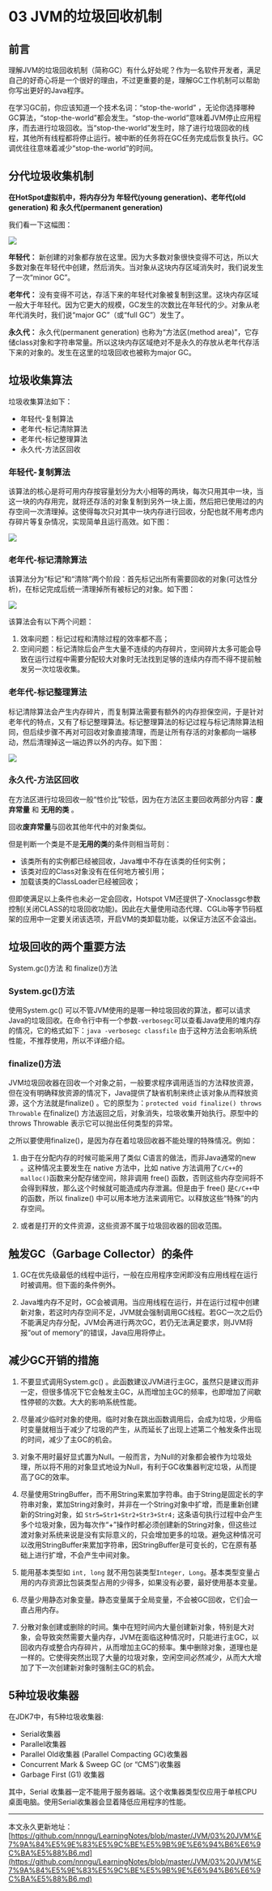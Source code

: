 # 03 JVM的垃圾回收机制

## 前言

理解JVM的垃圾回收机制（简称GC）有什么好处呢？作为一名软件开发者，满足自己的好奇心将是一个很好的理由，不过更重要的是，理解GC工作机制可以帮助你写出更好的Java程序。

在学习GC前，你应该知道一个技术名词：“stop-the-world” ，无论你选择哪种GC算法，“stop-the-world”都会发生。“stop-the-world”意味着JVM停止应用程序，而去进行垃圾回收。当“stop-the-world”发生时，除了进行垃圾回收的线程，其他所有线程都将停止运行。被中断的任务将在GC任务完成后恢复执行。GC调优往往意味着减少“stop-the-world”的时间。

## 分代垃圾收集机制

**在HotSpot虚拟机中，将内存分为 年轻代(young generation)、老年代(old generation) 和 永久代(permanent generation)**

我们看一下这幅图：

![][1]

**年轻代：** 新创建的对象都存放在这里。因为大多数对象很快变得不可达，所以大多数对象在年轻代中创建，然后消失。当对象从这块内存区域消失时，我们说发生了一次“minor GC”。

**老年代：** 没有变得不可达，存活下来的年轻代对象被复制到这里。这块内存区域一般大于年轻代。因为它更大的规模，GC发生的次数比在年轻代的少。对象从老年代消失时，我们说“major GC”（或“full GC”）发生了。

**永久代：** 永久代(permanent generation) 也称为“方法区(method area)”，它存储class对象和字符串常量。所以这块内存区域绝对不是永久的存放从老年代存活下来的对象的。发生在这里的垃圾回收也被称为major GC。

## 垃圾收集算法

垃圾收集算法如下：

* 年轻代-复制算法
* 老年代-标记清除算法
* 老年代-标记整理算法
* 永久代-方法区回收

### 年轻代-复制算法

该算法的核心是将可用内存按容量划分为大小相等的两块，每次只用其中一块，当这一块的内存用完，就将还存活的对象复制到另外一块上面，然后把已使用过的内存空间一次清理掉。这使得每次只对其中一块内存进行回收，分配也就不用考虑内存碎片等复杂情况，实现简单且运行高效。如下图：

![][2]

### 老年代-标记清除算法

该算法分为“标记”和“清除”两个阶段：首先标记出所有需要回收的对象(可达性分析)，在标记完成后统一清理掉所有被标记的对象。如下图：

![][3]

该算法会有以下两个问题：
1. 效率问题：标记过程和清除过程的效率都不高；
2. 空间问题：标记清除后会产生大量不连续的内存碎片，空间碎片太多可能会导致在运行过程中需要分配较大对象时无法找到足够的连续内存而不得不提前触发另一次垃圾收集。

### 老年代-标记整理算法

标记清除算法会产生内存碎片，而复制算法需要有额外的内存担保空间，于是针对老年代的特点，又有了标记整理算法。标记整理算法的标记过程与标记清除算法相同，但后续步骤不再对可回收对象直接清理，而是让所有存活的对象都向一端移动，然后清理掉这一端边界以外的内存。如下图：

![][4]

### 永久代-方法区回收

在方法区进行垃圾回收一般“性价比”较低，因为在方法区主要回收两部分内容：**废弃常量** 和 **无用的类** 。

回收**废弃常量**与回收其他年代中的对象类似。

但是判断一个类是不是**无用的类**的条件则相当苛刻：

* 该类所有的实例都已经被回收，Java堆中不存在该类的任何实例；
* 该类对应的Class对象没有在任何地方被引用；
* 加载该类的ClassLoader已经被回收；

但即使满足以上条件也未必一定会回收，Hotspot VM还提供了-Xnoclassgc参数控制(关闭CLASS的垃圾回收功能)。因此在大量使用动态代理、CGLib等字节码框架的应用中一定要关闭该选项，开启VM的类卸载功能，以保证方法区不会溢出。

## 垃圾回收的两个重要方法

System.gc()方法 和 finalize()方法

### System.gc()方法

使用System.gc() 可以不管JVM使用的是哪一种垃圾回收的算法，都可以请求Java的垃圾回收。在命令行中有一个参数`-verbosegc`可以查看Java使用的堆内存的情况，它的格式如下：`java -verbosegc classfile`    由于这种方法会影响系统性能，不推荐使用，所以不详细介绍。

### finalize()方法

JVM垃圾回收器在回收一个对象之前，一般要求程序调用适当的方法释放资源，但在没有明确释放资源的情况下，Java提供了缺省机制来终止该对象从而释放资源，这个方法就是finalize() 。它的原型为：`protected void finalize() throws Throwable`   在finalize() 方法返回之后，对象消失，垃圾收集开始执行。原型中的throws Throwable 表示它可以抛出任何类型的异常。

之所以要使用finalize()，是因为存在着垃圾回收器不能处理的特殊情况。例如：

1. 由于在分配内存的时候可能采用了类似 C语言的做法，而非Java通常的new 。这种情况主要发生在 native 方法中，比如 native 方法调用了`C/C++`的`malloc()`函数来分配存储空间，除非调用 free() 函数，否则这些内存空间将不会得到释放，那么这个时候就可能造成内存泄漏。但是由于 free() 是`C/C++`中的函数，所以 finalize() 中可以用本地方法来调用它。以释放这些“特殊”的内存空间。

2. 或者是打开的文件资源，这些资源不属于垃圾回收器的回收范围。

## 触发GC（Garbage Collector）的条件

1. GC在优先级最低的线程中运行，一般在应用程序空闲即没有应用线程在运行时被调用。但下面的条件例外。

2. Java堆内存不足时，GC会被调用。当应用线程在运行，并在运行过程中创建新对象，若这时内存空间不足，JVM就会强制调用GC线程。若GC一次之后仍不能满足内存分配，JVM会再进行两次GC，若仍无法满足要求，则JVM将报“out of memory”的错误，Java应用将停止。

## 减少GC开销的措施

1. 不要显式调用System.gc() 。此函数建议JVM进行主GC，虽然只是建议而非一定，但很多情况下它会触发主GC，从而增加主GC的频率，也即增加了间歇性停顿的次数。大大的影响系统性能。

2. 尽量减少临时对象的使用。临时对象在跳出函数调用后，会成为垃圾，少用临时变量就相当于减少了垃圾的产生，从而延长了出现上述第二个触发条件出现的时间，减少了主GC的机会。

3. 对象不用时最好显式置为Null。一般而言，为Null的对象都会被作为垃圾处理，所以将不用的对象显式地设为Null，有利于GC收集器判定垃圾，从而提高了GC的效率。

4. 尽量使用StringBuffer，而不用String来累加字符串。由于String是固定长的字符串对象，累加String对象时，并非在一个String对象中扩增，而是重新创建新的String对象，如 `Str5=Str1+Str2+Str3+Str4;` 这条语句执行过程中会产生多个垃圾对象，因为每次作“+”操作时都必须创建新的String对象，但这些过渡对象对系统来说是没有实际意义的，只会增加更多的垃圾。避免这种情况可以改用StringBuffer来累加字符串，因StringBuffer是可变长的，它在原有基础上进行扩增，不会产生中间对象。

5. 能用基本类型如 `int, long` 就不用包装类型`Integer, Long`。基本类型变量占用的内存资源比包装类型占用的少得多，如果没有必要，最好使用基本变量。

6. 尽量少用静态对象变量。静态变量属于全局变量，不会被GC回收，它们会一直占用内存。

7. 分散对象创建或删除的时间。集中在短时间内大量创建新对象，特别是大对象，会导致突然需要大量内存，JVM在面临这种情况时，只能进行主GC，以回收内存或整合内存碎片，从而增加主GC的频率。集中删除对象，道理也是一样的。它使得突然出现了大量的垃圾对象，空闲空间必然减少，从而大大增加了下一次创建新对象时强制主GC的机会。

## 5种垃圾收集器

在JDK7中，有5种垃圾收集器:

* Serial收集器
* Parallel收集器
* Parallel Old收集器 (Parallel Compacting GC)收集器
* Concurrent Mark & Sweep GC  (or “CMS”)收集器
* Garbage First (G1) 收集器

其中，Serial 收集器一定不能用于服务器端。这个收集器类型仅应用于单核CPU桌面电脑。使用Serial收集器会显着降低应用程序的性能。












---

本文永久更新地址：[https://github.com/nnngu/LearningNotes/blob/master/JVM/03%20JVM%E7%9A%84%E5%9E%83%E5%9C%BE%E5%9B%9E%E6%94%B6%E6%9C%BA%E5%88%B6.md](https://github.com/nnngu/LearningNotes/blob/master/JVM/03%20JVM%E7%9A%84%E5%9E%83%E5%9C%BE%E5%9B%9E%E6%94%B6%E6%9C%BA%E5%88%B6.md)


  [1]: https://www.github.com/nnngu/FigureBed/raw/master/2018/3/1/1519900668092.jpg
  [2]: https://www.github.com/nnngu/FigureBed/raw/master/2018/3/1/1519902126161.jpg
  [3]: https://www.github.com/nnngu/FigureBed/raw/master/2018/3/1/1519902358828.jpg
  [4]: https://www.github.com/nnngu/FigureBed/raw/master/2018/3/1/1519902655844.jpg